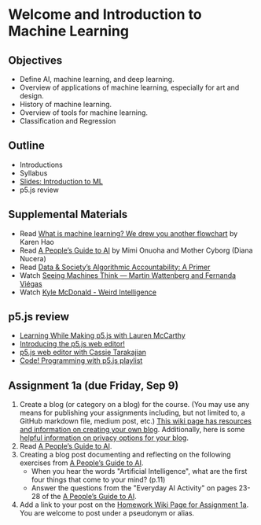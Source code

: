 # Welcome and Introduction to Machine Learning

## Objectives

- Define AI, machine learning, and deep learning.
- Overview of applications of machine learning, especially for art and design.
- History of machine learning.
- Overview of tools for machine learning.
- Classification and Regression

## Outline

- Introductions
- Syllabus
- [Slides: Introduction to ML](https://docs.google.com/presentation/d/1q1mqEPTKKrsPxzmg1g1NvvBzypFy18VPRiPGkx-EkN0/edit?usp=sharing)
- p5.js review

## Supplemental Materials

- Read [What is machine learning? We drew you another flowchart](https://www.technologyreview.com/s/612437/what-is-machine-learning-we-drew-you-another-flowchart/) by Karen Hao
- Read [A People’s Guide to AI](https://alliedmedia.org/wp-content/uploads/2020/09/peoples-guide-ai.pdf) by Mimi Onuoha and Mother Cyborg (Diana Nucera)
- Read [Data & Society’s Algorithmic Accountability: A Primer](https://datasociety.net/wp-content/uploads/2018/04/Data_Society_Algorithmic_Accountability_Primer_FINAL-4.pdf)
- Watch [Seeing Machines Think — Martin Wattenberg and Fernanda Viégas](https://youtu.be/ugkfmHBW74Q)
- Watch [Kyle McDonald - Weird Intelligence](https://vimeo.com/304110435)

## p5.js review

- [Learning While Making p5.js with Lauren McCarthy](https://youtu.be/1k3X4DLDHdc)
- [Introducing the p5.js web editor!](https://youtu.be/dtHxDggkBYc)
- [p5.js web editor with Cassie Tarakajian](https://youtu.be/x1rJJRVTpAI)
- [Code! Programming with p5.js playlist](https://www.youtube.com/playlist?list=PLRqwX-V7Uu6Zy51Q-x9tMWIv9cueOFTFA)

## Assignment 1a (due Friday, Sep 9)

1. Create a blog (or category on a blog) for the course. (You may use any means for publishing your assignments including, but not limited to, a GitHub markdown file, medium post, etc.) [This wiki page has resources and information on creating your own blog](https://github.com/ml5js/Intro-ML-Arts-IMA-F22/wiki/Blog-Resources). Additionally, here is some [helpful information on privacy options for your blog](https://nyu.service-now.com/sp?id=kb_article&sysparm_article=KB0012245&sys_kb_id=b2ddc9da004aa1002a5d036a271e5f70&spa=1).
2. Read [A People’s Guide to AI](https://alliedmedia.org/wp-content/uploads/2020/09/peoples-guide-ai.pdf).
3. Creating a blog post documenting and reflecting on the following exercises from [A People’s Guide to AI](https://alliedmedia.org/wp-content/uploads/2020/09/peoples-guide-ai.pdf).
   - When you hear the words "Artificial Intelligence", what are the first four things that come to your mind? (p.11)
   - Answer the questions from the "Everyday AI Activity" on pages 23-28 of the [A People’s Guide to AI](https://alliedmedia.org/wp-content/uploads/2020/09/peoples-guide-ai.pdf).
4. Add a link to your post on the [Homework Wiki Page for Assignment 1a](https://github.com/ml5js/Intro-ML-Arts-IMA-F22/wiki/Assignment-1a). You are welcome to post under a pseudonym or alias.
